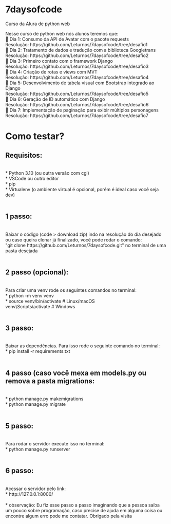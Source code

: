 # 7daysofcode
Curso da Alura de python web
<p>
  Nesse curso de python web nós alunos teremos que: <br>
  🔹 Dia 1: Consumo da API de Avatar com o pacote requests <br>
      Resolução: https://github.com/Leturnos/7daysofcode/tree/desafio1 <br>
  🔹 Dia 2: Tratamento de dados e tradução com a biblioteca Googletrans <br>
      Resolução: https://github.com/Leturnos/7daysofcode/tree/desafio2 <br>
  🔹 Dia 3: Primeiro contato com o framework Django <br>
      Resolução: https://github.com/Leturnos/7daysofcode/tree/desafio3 <br>
  🔹 Dia 4: Criação de rotas e views com MVT <br>
      Resolução: https://github.com/Leturnos/7daysofcode/tree/desafio4 <br>
  🔹 Dia 5: Desenvolvimento de tabela visual com Bootstrap integrado ao Django <br>
      Resolução: https://github.com/Leturnos/7daysofcode/tree/desafio5 <br>
  🔹 Dia 6: Geração de ID automático com Django <br>
      Resolução: https://github.com/Leturnos/7daysofcode/tree/desafio6 <br>
  🔹 Dia 7: Implementação de paginação para exibir múltiplos personagens <br>
      Resolução: https://github.com/Leturnos/7daysofcode/tree/desafio7 <br>
</p>
<div>
  <h1>Como testar?</h1>
  <p>
    <h2>Requisitos:</h2> <br>
      * Python 3.10 (ou outra versão com cgi) <br>
      * VSCode ou outro editor <br>
      * pip <br>
      * Virtualenv (o ambiente virtual é opcional, porém é ideal caso você seja dev) <br><br>
    <h2>1 passo:</h2> <br>
      Baixar o código (code > download zip) indo na resolução do dia desejado ou caso queira clonar já finalizado, você pode rodar o comando: <br>
      "git clone https://github.com/Leturnos/7daysofcode.git" no terminal de uma pasta desejada <br><br>
    <h2>2 passo (opcional):</h2><br>
      Para criar uma venv rode os seguintes comandos no terminal: <br>
      * python -m venv venv <br>
      * source venv/bin/activate  # Linux/macOS <br>
      venv\Scripts\activate     # Windows <br><br>
    <h2>3 passo:</h2> <br>
      Baixar as dependências. Para isso rode o seguinte comando no terminal: <br>
      * pip install -r requirements.txt <br><br>
    <h2>4 passo (caso você mexa em models.py ou remova a pasta migrations: </h2><br>
      * python manage.py makemigrations <br>
      * python manage.py migrate <br><br>
    <h2>5 passo: </h2><br>
      Para rodar o servidor execute isso no terminal: <br>
      * python manage.py runserver <br><br>
    <h2>6 passo:</h2><br>
      Acessar o servidor pelo link: <br>
      * http://127.0.0.1:8000/ <br><br>
    * observação: Eu fiz esse passo a passo imaginando que a pessoa saiba um pouco sobre programação, caso precise de ajuda em alguma coisa ou encontre algum erro pode me contatar. Obrigado pela visita
  </p>
</div>


